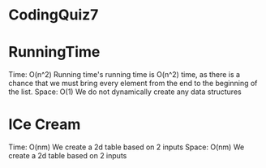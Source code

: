 # CodingQuiz7

# RunningTime 
Time: O(n^2)
Running time's running time is O(n^2) time, as there is a chance that we must bring every element from the end to the beginning of the list.
Space: O(1)
We do not dynamically create any data structures

# ICe Cream
Time: O(nm)
We create a 2d table based on 2 inputs
Space: O(nm)
We create a 2d table based on 2 inputs
